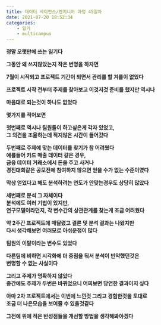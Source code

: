 ```yaml
---
title: 데이터 사이언스/엔지니어 과정 45일차
date: 2021-07-20 18:52:34
categories:
    - 일기
    - multicampus
---
```

**정말 오랫만에 쓰는 일기다**

**그동안 왜 쓰지않았는지 작은 변명을 하자면**

**7월이 시작되고 프로젝트 기간이 되면서 관리를 할 겨를이 없었다**  

**프로젝트 시작 전부터 주제를 찾아보고 이것저것 준비를 했지만 역시나**  

**마음대로 되는것이 하나도 없었다**  

**몇가지를 적어보면**  

**첫번째로 역시나 팀원들이 하고싶은게 각자 있었고,  
그 의견을 조율하는데 적지않은 시간이 들어갔다**  

**두번째로 주제에 맞는 데이터를 찾기가 참 어려웠다  
예를들어 카드 매출 데이터 같은 경우,  
금융 데이터 거래소에서 돈을 주고 사거나  
경진대회같은 공모전에 참여하지 않으면 얻을 수가 없는 수준이였다**  

**막상 얻었다고 해도 분석하려는 연도가 안맞는경우도 상당히 많았다**  

**세번째로 분석 그 자체이다  
분석에도 여러 기법이 있지만,  
연구모델이라던지, 각 변수간의 상관관계를 찾는게 조금 어려웠다**  

**약 2주간 프로젝트에 매달렸고 결론 및 분석 결과는 나왔지만  
다시 생각해보면 여러모로 아쉬운점이 많다**  

**팀원의 이탈이라는 변수도 있었다**  

**다른팀에 비하면 시각화에 더 중점을 둬서 분석이 빈약했던것은  
변명할 수 없는 사실이다**  

**그리고 주제가 명확하지 않았다  
중간에도 주제가 두번은 바뀌었으니 어찌보면 당연한 결과이지 싶다**

**아마 2차 프로젝트에서는 이번에 느낀것 그리고 경험한것을 토대로  
조금 더 나은모습을 보여줄 수 있을것같다**  

**그전에 위에 적은 반성점들을 개선할 방법을 생각해봐야겠다**